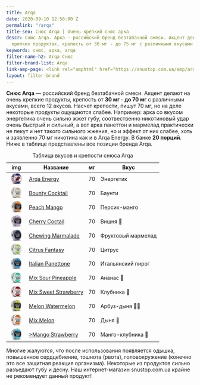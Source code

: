 ```yaml
---
title: Arqa
date: 2020-09-10 12:58:00 Z
permalink: "/arqa"
title-seo: Снюс Arqa | Очень крепкий снюс арка
descr: Снюс Arqa. Арка — российский бренд безтабачной смеси. Акцент делают на очень
  крепких продуктах, крепость от 30 мг - до 75 мг с различными вкусами.
keywords: снюс, арка, arqa
filter-name-h2: Arqa Снюс
filter-brand-list: Arqa
link-amp-page: <link rel="amphtml" href="https://snustop.com.ua/amp/arqa">
layout: filter-brand
---
```


<b>Снюс Arqa</b> — российский бренд безтабачной смеси. Акцент делают на очень крепкие продукты, крепость от <b>30 мг - до 70 мг</b> с различными вкусами, всего 12 вкусов. Насчет крепости, пишут 70 мг, но на деле некоторые продукты ощущаются слабее. Например: арка со вкусом энергетика очень сильно жжет губу, соотвественно никотиновый удар очень быстрый и сильный, а вот арка панеттон и мармелад практически не пекут и нет такого сильного жжения, но и эффект от них слабее, хоть и заявленно 70 мг никотина как и в Arqa Energy. В банке <b>20 порций</b>. Ниже в таблице представлены все позиции бренда Arqa.

<table class="table table-sm">
	<caption>Таблица вкусов и крепости снюса Arqa</caption>
	<thead>
		<tr>
			<th scope="col">img</th>
			<th scope="col">Название</th>
			<th scope="col">мг</th>
			<th scope="col">Вкус</th>
		</tr>
	</thead>
	<tbody>
		<tr>
			<td><a href="/arqa-cold-energy"><img style="width: 40px" src="/img/products/arqa/arqa-cold-energy.jpg" alt="Arqa Cold Energy"></a></td>
			<td><a href="/arqa-cold-energy">Arqa Energy</a></td>
			<td>70</td>
			<td>Энергетик</td>
		</tr>
		<tr>
			<td><a href="/arqa-bounty-cocktail"><img style="width: 40px" src="img/products/arqa/arqa-bounty.jpg" alt="Arqa Bounty Cocktail"></a></td>
			<td><a href="/arqa-bounty-cocktail">Bounty Cocktail</a></td>
			<td>70</td>
			<td>Баунти</td>
		</tr>
		<tr>
			<td><a href="/arqa-peach-mango"><img style="width: 40px" src="/img/products/arqa/arqa-peach-mango.jpg" alt="Arqa Peach Mango"></a></td>
			<td><a href="/arqa-peach-mango">Peach Mango</a></td>
			<td>70</td>
			<td>Персик-манго</td>
		</tr>
		<tr>
			<td><a href="/arqa-cherry-coctail"><img style="width: 40px" src="/img/products/arqa/arqa-cherry-cocktail.jpg" alt="Arqa Cherry Coctail"></a></td>
			<td><a href="/arqa-cherry-coctail">Cherry Coctail</a></td>
			<td>70</td>
			<td>Вишня 🍒</td>
		</tr>
		<tr>
			<td><a href="/arqa-chewing-marmalade"><img style="width: 40px" src="/img/products/arqa/arqa-chewing-marmalade.jpg" alt="Arqa Chewing Marmalade"></a></td>
			<td><a href="/arqa-chewing-marmalade">Chewing Marmalade</a></td>
			<td>70</td>
			<td>Фруктовый мармелад</td>
		</tr>
		<tr>
			<td><a href="/arqa-citrus-fantasy"><img style="width: 40px" src="/img/products/arqa/arqa-fantasy.jpg" alt="Arqa Citrus Fantasy"></a></td>
			<td><a href="/arqa-citrus-fantasy">Citrus Fantasy</a></td>
			<td>70</td>
			<td>Цитрус</td>
		</tr>
		<tr>
			<td><a href="/arqa-italian-panettone"><img style="width: 40px" src="/img/products/arqa/arqa-italian-panettone.jpg" alt="Arqa Italian Panettone"></a></td>
			<td><a href="/arqa-italian-panettone">Italian Panettone</a></td>
			<td>70</td>
			<td>Итальянский пирог</td>
		</tr>
		<tr>
			<td><a href="/arqa-mix-sour-pineapple"><img style="width: 40px" src="/img/products/arqa/arqa-pineapple.jpg" alt="Arqa Mix Sour Pineapple"></a></td>
			<td><a href="/arqa-mix-sour-pineapple">Mix Sour Pineapple</a></td>
			<td>70</td>
			<td>Ананас 🍍</td>
		</tr>
		<tr>
			<td><a href="/arqa-mix-sweet-strawberry"><img style="width: 40px" src="/img/products/arqa/arqa-strawberry.jpg" alt="Arqa Mix Sweet Strawberry"></a></td>
			<td><a href="/arqa-mix-sweet-strawberry">Mix Sweet Strawberry</a></td>
			<td>70</td>
			<td>Клубника 🍓</td>
		</tr>
		<tr>
			<td><a href="/arqa-melon-watermelon"><img style="width: 40px" src="/img/products/arqa/arqa-melon-watermelon.jpg" alt="ARQA Melon Watermelon"></a></td>
			<td><a href="/arqa-melon-watermelon">Melon Watermelon</a></td>
			<td>70</td>
			<td>Арбуз-дыня 🍉🍈</td>
		</tr>
		<tr>
			<td><a href="/arqa-mix-cold-melon"><img style="width: 40px" src="/img/products/arqa/arqa-melon.jpg" alt="ARQA Mix Melon"></a></td>
			<td><a href="/arqa-mix-cold-melon">Mix Melon</a></td>
			<td>70</td>
			<td>Дыня 🍈</td>
		</tr>
		<tr>
			<td><a href="/arqa-mango-strawberry"><img style="width: 40px" src="img/products/arqa/arqa-mango-strawberry.jpg" alt="ARQA Mango Strawberry"></a></td>
			<td><a href="/arqa-mango-strawberry">>Mango Strawberry</a></td>
			<td>70</td>
			<td>Манго-клубника 🍓</td>
		</tr>
	</tbody>
</table>

Многие жалуются, что после использования появляется одышка, повышенное сердцебиение, тошнота (рвота), головокружение (конечно это все защитная реакция организма). Некоторые из продуктов сильно разъедают губу и десну. Наш интернет-магазин snustop.com.ua крайне не рекомендует данный продукт!